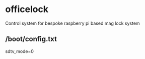 # officelock
Control system for bespoke raspberry pi based mag lock system

## /boot/config.txt
sdtv_mode=0

